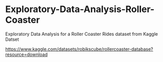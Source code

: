 # Exploratory-Data-Analysis-Roller-Coaster
Exploratory Data Analysis for a Roller Coaster Rides dataset from Kaggle Datset

https://www.kaggle.com/datasets/robikscube/rollercoaster-database?resource=download


